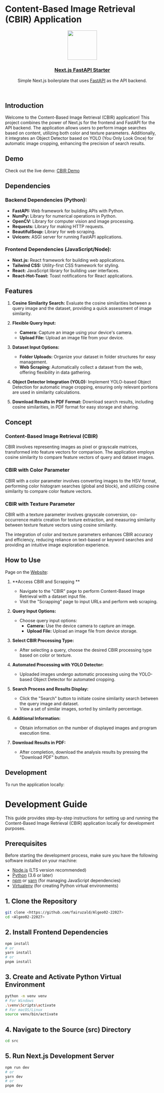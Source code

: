 # Content-Based Image Retrieval (CBIR) Application

<p align="center">
  <a href="https://algeo02-22027.vercel.app">
    <img src="https://res.cloudinary.com/dkyq76c5w/image/upload/v1699860331/cuk-removebg-preview_y357nd.png" height="96">
    <h3 align="center">Next.js FastAPI Starter</h3>
  </a>
</p>

<p align="center">Simple Next.js boilerplate that uses <a href="https://fastapi.tiangolo.com/">FastAPI</a> as the API backend.</p>

<br/>

## Introduction

Welcome to the Content-Based Image Retrieval (CBIR) application! This project combines the power of Next.js for the frontend and FastAPI for the API backend. The application allows users to perform image searches based on content, utilizing both color and texture parameters. Additionally, it integrates an Object Detector based on YOLO (You Only Look Once) for automatic image cropping, enhancing the precision of search results.

## Demo

Check out the live demo: [CBIR Demo](https://algeo02-22027.vercel.app/)

## Dependencies

### Backend Dependencies (Python):

- **FastAPI:** Web framework for building APIs with Python.
- **NumPy:** Library for numerical operations in Python.
- **OpenCV:** Library for computer vision and image processing.
- **Requests:** Library for making HTTP requests.
- **BeautifulSoup:** Library for web scraping.
- **Uvicorn:** ASGI server for running FastAPI applications.

### Frontend Dependencies (JavaScript/Node):

- **Next.js:** React framework for building web applications.
- **Tailwind CSS:** Utility-first CSS framework for styling.
- **React:** JavaScript library for building user interfaces.
- **React-Hot-Toast:** Toast notifications for React applications.

## Features

1. **Cosine Similarity Search:**
   Evaluate the cosine similarities between a query image and the dataset, providing a quick assessment of image similarity.

2. **Flexible Query Input:**

   - **Camera:** Capture an image using your device's camera.
   - **Upload File:** Upload an image file from your device.

3. **Dataset Input Options:**

   - **Folder Uploads:** Organize your dataset in folder structures for easy management.
   - **Web Scraping:** Automatically collect a dataset from the web, offering flexibility in data gathering.

4. **Object Detector Integration (YOLO):**
   Implement YOLO-based Object Detection for automatic image cropping, ensuring only relevant portions are used in similarity calculations.

5. **Download Results in PDF Format:**
   Download search results, including cosine similarities, in PDF format for easy storage and sharing.

## Concept

### Content-Based Image Retrieval (CBIR)

CBIR involves representing images as pixel or grayscale matrices, transformed into feature vectors for comparison. The application employs cosine similarity to compare feature vectors of query and dataset images.

### CBIR with Color Parameter

CBIR with a color parameter involves converting images to the HSV format, performing color histogram searches (global and block), and utilizing cosine similarity to compare color feature vectors.

### CBIR with Texture Parameter

CBIR with a texture parameter involves grayscale conversion, co-occurrence matrix creation for texture extraction, and measuring similarity between texture feature vectors using cosine similarity.

The integration of color and texture parameters enhances CBIR accuracy and efficiency, reducing reliance on text-based or keyword searches and providing an intuitive image exploration experience.

## How to Use

Page on the [Website](https://algeo02-22027.vercel.app/):

1. **Access CBIR and Scrapping **

   - Navigate to the "CBIR" page to perform Content-Based Image Retrieval with a dataset input file.
   - Visit the "Scrapping" page to input URLs and perform web scraping.

2. **Query Input Options:**

   - Choose query input options:
     - **Camera:** Use the device camera to capture an image.
     - **Upload File:** Upload an image file from device storage.

3. **Select CBIR Processing Type:**

   - After selecting a query, choose the desired CBIR processing type based on color or texture.

4. **Automated Processing with YOLO Detector:**

   - Uploaded images undergo automatic processing using the YOLO-based Object Detector for automated cropping.

5. **Search Process and Results Display:**

   - Click the "Search" button to initiate cosine similarity search between the query image and dataset.
   - View a set of similar images, sorted by similarity percentage.

6. **Additional Information:**

   - Obtain information on the number of displayed images and program execution time.

7. **Download Results in PDF:**
   - After completion, download the analysis results by pressing the "Download PDF" button.

## Development

To run the application locally:

# Development Guide

This guide provides step-by-step instructions for setting up and running the Content-Based Image Retrieval (CBIR) application locally for development purposes.

## Prerequisites

Before starting the development process, make sure you have the following software installed on your machine:

- [Node.js](https://nodejs.org/) (LTS version recommended)
- [Python](https://www.python.org/) (3.6 or later)
- [npm](https://www.npmjs.com/) or [yarn](https://yarnpkg.com/) (for managing JavaScript dependencies)
- [Virtualenv](https://virtualenv.pypa.io/) (for creating Python virtual environments)

## 1. Clone the Repository

```bash
git clone <https://github.com/fairuzald/Algeo02-22027>
cd <Algeo02-22027>
```

## 2. Install Frontend Dependencies

```bash
npm install
# or
yarn install
# or
pnpm install
```

## 3. Create and Activate Python Virtual Environment

```bash
python -m venv venv
# For Windows
.\venv\Scripts\activate
# For macOS/Linux
source venv/bin/activate
```

## 4. Navigate to the Source (src) Directory

```bash
cd src

```

## 5. Run Next.js Development Server

```bash
npm run dev
# or
yarn dev
# or
pnpm dev
```
